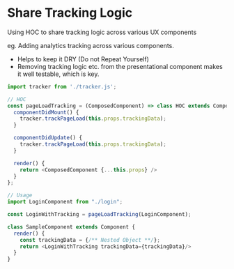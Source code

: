 # Share Tracking Logic
Using HOC to share tracking logic across various UX components

eg. Adding analytics tracking across various components.

- Helps to keep it DRY (Do not Repeat Yourself)
- Removing tracking logic etc. from the presentational component makes it well testable, which is key.

```javascript
import tracker from './tracker.js';

// HOC
const pageLoadTracking = (ComposedComponent) => class HOC extends Component {
  componentDidMount() {
    tracker.trackPageLoad(this.props.trackingData);
  }

  componentDidUpdate() {
    tracker.trackPageLoad(this.props.trackingData);
  }

  render() {
    return <ComposedComponent {...this.props} />
  }
};

// Usage
import LoginComponent from "./login";

const LoginWithTracking = pageLoadTracking(LoginComponent);

class SampleComponent extends Component {
  render() {
    const trackingData = {/** Nested Object **/};
    return <LoginWithTracking trackingData={trackingData}/>
  }
}
```

